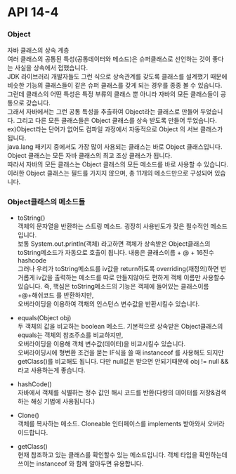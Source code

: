  # API 14-4  
 
 ### Object  
자바 클래스의 상속 계층   
여러 클래스의 공통된 특성(공통데이터와 메소드)은 슈퍼클래스로 선언하는 것이 좋다는 사실을 
상속에서 접했습니다.  
JDK 라이브러리 개발자들도 그런 식으로 상속관계를 갖도록 클래스를 설계했기 때문에 비슷한 기능의 클래스들이 같은 슈퍼 클래스를 갖게 되는 경우를 종종 볼 수 있습니다.  
그런데 클래스의 어떤 특성은 특정 부류의 클래스 뿐 아니라 자바의 모든 클래스들이 공통으로 갖습니다.  
그래서 자바에서는 그런 공통 특성을 추출하여 Object라는 클래스로 만들어 두었습니다. 
그리고 다른 모든 클래스들은 Object 클래스를 상속 받도록 만들어 두었습니다. 
ex)Object라는 단어가 없어도 컴파일 과정에서 자동적으로 Object 의 서브 클래스가 됩니다.  
java.lang 패키지 중에서도 가장 많이 사용되는 클래스는 바로 Object 클래스입니다.    
Object 클래스는 모든 자바 클래스의 최고 조상 클래스가 됩니다.    
따라서 자바의 모든 클래스는 Object 클래스의 모든 메소드를 바로 사용할 수 있습니다.    
이러한 Object 클래스는 필드를 가지지 않으며, 총 11개의 메소드만으로 구성되어 있습니다.

 ### Object클래스의 메소드들   

 - toString()  
객체의 문자열을 반환하는 스트링 메소드. 굉장히 사용빈도가 잦은 필수적인 메소드입니다.  
보통 System.out.println(객체) 라고하면 객체가 상속받은 Object클래스의 toString메소드가 
자동으로 호출이 됩니다. 내용은 클래스이름 + @ + 16진수hashcode   
 그러나 우리가 toString메소드를 iv값을 return하도록 overriding(재정의)하면 
번거롭게 iv값을 출력하는 메소드를 따로 만들지않아도 편하게 객체 이름만 사용할수 있습니다.
즉, 핵심은 toString메소드의 기능은 객체에 들어있는 클래스이름+@+해쉬코드 를 반환하지만,    
오버라이딩을 이용하여 객채의 인스턴스 변수값을 반환시킬수 있습니다.  
  
 - equals(Object obj)  
두 객체의 값을 비교하는 boolean 메소드. 기본적으로 상속받은 Object클래스의 equals는 객체의 참조주소를 비교하지만,    
오버라이딩을 이용해 객체 변수값(데이터)을 비교시킬수 있습니다.  
오버라이딩시에 형변환 조건을 묻는 IF식을 쓸 때 instanceof 를 사용해도 되지만 getClass()를 비교해도 됩니다. 다만 null값은 받으면 안되기때문에 obj != null && 라고 사용하는게 좋습니다.

 - hashCode()  
자바에서 객체를 식별하는 정수 값인 해시 코드를 반환(다량의 데이터를 저장&검색하는 해싱 기법에 사용됩니다.) 
 
 - Clone()  
객체를 복사하는 메소드. Cloneable 인터페이스를 implements 받아와서 오버라이드합니다.

 - getClass()  
현재 참조하고 있는 클래스를 확인할수 있는 메소드입니다. 객체 타입을 확인하는데 쓰이는 instanceof 와 함께 알아두면 유용합니다.  
  

